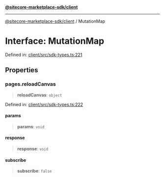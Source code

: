 [**@sitecore-marketplace-sdk/client**](../README.md)

***

[@sitecore-marketplace-sdk/client](../README.md) / MutationMap

# Interface: MutationMap

Defined in: [client/src/sdk-types.ts:221](https://github.com/Sitecore/sitecore-marketplace-sdk/blob/164b50f088c64d06bdfc3339d06f7bcbd681db60/packages/client/src/sdk-types.ts#L221)

## Properties

### pages.reloadCanvas

> **reloadCanvas**: `object`

Defined in: [client/src/sdk-types.ts:222](https://github.com/Sitecore/sitecore-marketplace-sdk/blob/164b50f088c64d06bdfc3339d06f7bcbd681db60/packages/client/src/sdk-types.ts#L222)

#### params

> **params**: `void`

#### response

> **response**: `void`

#### subscribe

> **subscribe**: `false`
